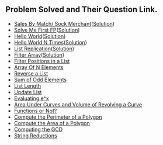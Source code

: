 ## Problem Solved and Their Question Link.

- [Sales By Match/ Sock Merchant](https://www.hackerrank.com/challenges/sock-merchant/problem)([Solution](https://github.com/siddharth2016/problem-solving/blob/master/Hackerrank/sales_by_match.py))
- [Solve Me First FP](https://www.hackerrank.com/challenges/fp-solve-me-first/problem)([Solution](https://github.com/siddharth2016/problem-solving/blob/master/Hackerrank/solve_me_first_fp.scala))
- [Hello World](https://www.hackerrank.com/challenges/fp-hello-world/problem)([Solution](https://github.com/siddharth2016/problem-solving/blob/master/Hackerrank/hello_world_fp.scala))
- [Hello World N Times](https://www.hackerrank.com/challenges/fp-hello-world-n-times/problem)([Solution](https://github.com/siddharth2016/problem-solving/blob/master/Hackerrank/hello_world_n_times.scala))
- [List Replication](https://www.hackerrank.com/challenges/fp-list-replication/problem)([Solution](https://github.com/siddharth2016/problem-solving/blob/master/Hackerrank/list_rep_fp.scala))
- [Filter Array](https://www.hackerrank.com/challenges/fp-filter-array/problem)([Solution](https://github.com/siddharth2016/problem-solving/blob/master/Hackerrank/filter_array_fp.scala))
- [Filter Positions in a List](https://www.hackerrank.com/challenges/fp-filter-positions-in-a-list/problem)
- [Array Of N Elements](https://www.hackerrank.com/challenges/fp-array-of-n-elements/problem)
- [Reverse a List](https://www.hackerrank.com/challenges/fp-reverse-a-list/problem)
- [Sum of Odd Elements](https://www.hackerrank.com/challenges/fp-sum-of-odd-elements/problem)
- [List Length](https://www.hackerrank.com/challenges/fp-list-length/problem)
- [Update List](https://www.hackerrank.com/challenges/fp-update-list/problem)
- [Evaluating e^x](https://www.hackerrank.com/challenges/eval-ex/problem)
- [Area Under Curves and Volume of Revolving a Curve](https://www.hackerrank.com/challenges/area-under-curves-and-volume-of-revolving-a-curv/problem)
- [Functions or Not?](https://www.hackerrank.com/challenges/functions-or-not/problem)
- [Compute the Perimeter of a Polygon](https://www.hackerrank.com/challenges/lambda-march-compute-the-perimeter-of-a-polygon/problem)
- [Compute the Area of a Polygon](https://www.hackerrank.com/challenges/lambda-march-compute-the-area-of-a-polygon/problem)
- [Computing the GCD](https://www.hackerrank.com/challenges/functional-programming-warmups-in-recursion---gcd/problem)
- [String Reductions](https://www.hackerrank.com/challenges/string-reductions/problem)
